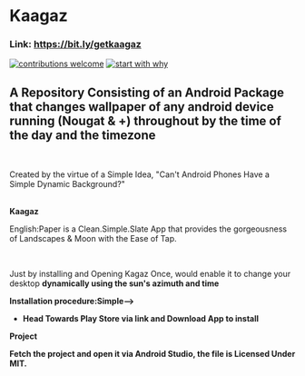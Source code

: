 # Kaagaz
### Link: https://bit.ly/getkaagaz
[![contributions welcome](https://img.shields.io/badge/contributions-welcome-brightgreen.svg?style=flat)](https://github.com/dwyl/esta/issues)
[![start with why](https://img.shields.io/badge/start%20with-why%3F-brightgreen.svg?style=flat)](http://www.ted.com/talks/simon_sinek_how_great_leaders_inspire_action)
<br>

## A Repository Consisting of an Android Package that changes wallpaper of any android device running (Nougat & +) throughout by the time of the day and the timezone
<br>
<p>Created by the virtue of a Simple Idea, "Can't Android Phones Have a Simple Dynamic Background?"</p>
<br>
<b>Kaagaz</b>
<p>English:Paper is a Clean.Simple.Slate App that provides the gorgeousness of Landscapes & Moon with the Ease of Tap.<p>
  <br>
  <p>Just by installing and Opening Kagaz Once, would enable it to change your desktop <b>dynamically using the sun's azimuth and time</b><br>
   </p>
   <b>Installation procedure:<b>Simple--></b>
  <ul>
    <li>Head Towards Play Store via link and Download App to install</li>
  </ul>
  
 <b>Project</b>
 <p> Fetch the project and open it via Android Studio, the file is Licensed Under MIT.
